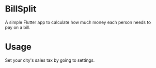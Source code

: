 # BillSplit

A simple Flutter app to calculate how much money each person needs to pay on a bill.

# Usage

Set your city's sales tax by going to settings.
